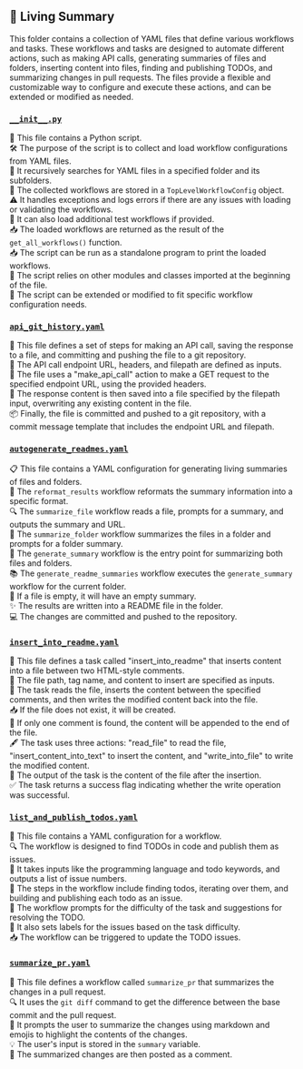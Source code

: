 

<!-- Living README Summary -->
## 🌳 Living Summary

This folder contains a collection of YAML files that define various workflows and tasks. These workflows and tasks are designed to automate different actions, such as making API calls, generating summaries of files and folders, inserting content into files, finding and publishing TODOs, and summarizing changes in pull requests. The files provide a flexible and customizable way to configure and execute these actions, and can be extended or modified as needed.


### [`__init__.py`](https://github.com/raphael-francis/AutoPR-internal/blob/096da5bd0357ff1bbe5486a2e192ca26c295a1d7/./autopr/workflows/__init__.py)

📝 This file contains a Python script.  
🛠️ The purpose of the script is to collect and load workflow configurations from YAML files.  
📂 It recursively searches for YAML files in a specified folder and its subfolders.  
📝 The collected workflows are stored in a `TopLevelWorkflowConfig` object.  
⚠️ It handles exceptions and logs errors if there are any issues with loading or validating the workflows.  
🔄 It can also load additional test workflows if provided.  
📥 The loaded workflows are returned as the result of the `get_all_workflows()` function.  
📥 The script can be run as a standalone program to print the loaded workflows.  
📂 The script relies on other modules and classes imported at the beginning of the file.  
🚀 The script can be extended or modified to fit specific workflow configuration needs.  


### [`api_git_history.yaml`](https://github.com/raphael-francis/AutoPR-internal/blob/096da5bd0357ff1bbe5486a2e192ca26c295a1d7/./autopr/workflows/api_git_history.yaml)

📝 This file defines a set of steps for making an API call, saving the response to a file, and committing and pushing the file to a git repository.  
🔗 The API call endpoint URL, headers, and filepath are defined as inputs.  
🔀 The file uses a "make_api_call" action to make a GET request to the specified endpoint URL, using the provided headers.  
📄 The response content is then saved into a file specified by the filepath input, overwriting any existing content in the file.  
📦 Finally, the file is committed and pushed to a git repository, with a commit message template that includes the endpoint URL and filepath.  


### [`autogenerate_readmes.yaml`](https://github.com/raphael-francis/AutoPR-internal/blob/096da5bd0357ff1bbe5486a2e192ca26c295a1d7/./autopr/workflows/autogenerate_readmes.yaml)

📋 This file contains a YAML configuration for generating living summaries of files and folders.  
🌳 The `reformat_results` workflow reformats the summary information into a specific format.  
🔍 The `summarize_file` workflow reads a file, prompts for a summary, and outputs the summary and URL.  
📂 The `summarize_folder` workflow summarizes the files in a folder and prompts for a folder summary.  
📝 The `generate_summary` workflow is the entry point for summarizing both files and folders.  
📚 The `generate_readme_summaries` workflow executes the `generate_summary` workflow for the current folder.  
🤔 If a file is empty, it will have an empty summary.  
✨ The results are written into a README file in the folder.  
💻 The changes are committed and pushed to the repository.  


### [`insert_into_readme.yaml`](https://github.com/raphael-francis/AutoPR-internal/blob/096da5bd0357ff1bbe5486a2e192ca26c295a1d7/./autopr/workflows/insert_into_readme.yaml)

📝 This file defines a task called "insert_into_readme" that inserts content into a file between two HTML-style comments.  
📂 The file path, tag name, and content to insert are specified as inputs.  
💾 The task reads the file, inserts the content between the specified comments, and then writes the modified content back into the file.  
📥 If the file does not exist, it will be created.  
📑 If only one comment is found, the content will be appended to the end of the file.  
🖋️ The task uses three actions: "read_file" to read the file, "insert_content_into_text" to insert the content, and "write_into_file" to write the modified content.  
📄 The output of the task is the content of the file after the insertion.  
✅ The task returns a success flag indicating whether the write operation was successful.  


### [`list_and_publish_todos.yaml`](https://github.com/raphael-francis/AutoPR-internal/blob/096da5bd0357ff1bbe5486a2e192ca26c295a1d7/./autopr/workflows/list_and_publish_todos.yaml)

📄 This file contains a YAML configuration for a workflow.   
🔍 The workflow is designed to find TODOs in code and publish them as issues.   
🔧 It takes inputs like the programming language and todo keywords, and outputs a list of issue numbers.   
📝 The steps in the workflow include finding todos, iterating over them, and building and publishing each todo as an issue.   
🔢 The workflow prompts for the difficulty of the task and suggestions for resolving the TODO.   
📌 It also sets labels for the issues based on the task difficulty.   
📥 The workflow can be triggered to update the TODO issues.  


### [`summarize_pr.yaml`](https://github.com/raphael-francis/AutoPR-internal/blob/096da5bd0357ff1bbe5486a2e192ca26c295a1d7/./autopr/workflows/summarize_pr.yaml)

📝 This file defines a workflow called `summarize_pr` that summarizes the changes in a pull request.  
🔍 It uses the `git diff` command to get the difference between the base commit and the pull request.  
💬 It prompts the user to summarize the changes using markdown and emojis to highlight the contents of the changes.  
💡 The user's input is stored in the `summary` variable.  
💬 The summarized changes are then posted as a comment.  

<!-- Living README Summary -->